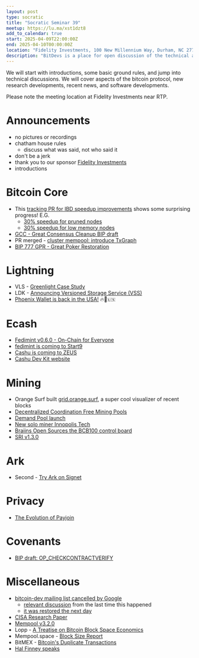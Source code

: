```yaml
---
layout: post
type: socratic
title: "Socratic Seminar 39"
meetup: https://lu.ma/xst1dzt8
add_to_calendar: true
start: 2025-04-09T22:00:00Z
end: 2025-04-10T00:00:00Z
location: "Fidelity Investments, 100 New Millennium Way, Durham, NC 27709"
description: "BitDevs is a place for open discussion of the technical aspects of bitcoin and related protocols. Be advised: discussion will be technical. Please RSVP or email trianglebitdevs at protonmail dot com to confirm your attendance. You will be required to show ID to the security guard to gain admission but you do not need to RSVP in public."
---
```


We will start with introductions, some basic ground rules, and jump into technical discussions. We will cover aspects of the bitcoin protocol, new research developments, recent news, and software developments.

Please note the meeting location at Fidelity Investments near RTP.

# Announcements

- no pictures or recordings
- chatham house rules
  - discuss what was said, not who said it
- don't be a jerk
- thank you to our sponsor [Fidelity Investments](https://www.fidelity.com/)
- introductions

# Bitcoin Core
- This [tracking PR for IBD speedup improvements](https://github.com/bitcoin/bitcoin/pull/32043) shows some surprising progress! E.G.
  - [30% speedup for pruned nodes](https://github.com/bitcoin/bitcoin/pull/28280)
  - [30% speedup for low memory nodes](https://github.com/bitcoin/bitcoin/pull/30039)
- [GCC - Great Consensus Cleanup BIP draft](https://github.com/bitcoin/bips/pull/1800)
- PR merged - [cluster mempool: introduce TxGraph](https://github.com/bitcoin/bitcoin/pull/31363)
- [BIP 777 GPR - Great Poker Restoration](https://github.com/bitcoin/bitcoin/pull/32181)

# Lightning
- VLS - [Greenlight Case Study](https://vls.tech/posts/greenlight-case-study/)
- LDK - [Announcing Versioned Storage Service (VSS)](https://spiralbtc.substack.com/p/ldk-announcing-versioned-storage)
- [Phoenix Wallet is back in the USA!](https://x.com/PhoenixWallet/status/1909652018207109567) 🔥🦅🇺🇸

# Ecash
- [Fedimint v0.6.0 - On-Chain for Everyone](https://github.com/fedimint/fedimint/releases/tag/v0.6.0)
- [fedimint is coming to Start9](https://x.com/joschisanbtc/status/1907691308514222420)
- [Cashu is coming to ZEUS](https://njump.me/nevent1qqsp2at8ssyrsx3un55rkq87mkz5avg32px2zr8ntqcvqhhu70kveugpz3mhxue69uhkummnw3ezummcw3ezuer9wcqs6amnwvaz7tmwdaejumr0dsq3vamnwvaz7tmwdaehgu3wvakx2et6v5hxxmmdqyd8wumn8ghj7mn0wd68ytnwdajx2mmxwdmx2m3wvdhk6q3qxnf02f60r9v0e5kty33a404dm79zr7z2eepyrk5gsq3m7pwvsz2swpjxgw)
- [Cashu Dev Kit website](https://cashudevkit.org/)

# Mining
- Orange Surf built [grid.orange.surf](https://grid.orange.surf), a super cool visualizer of recent blocks
- [Decentralized Coordination Free Mining Pools](https://rubin.io/bitcoin/2021/12/12/advent-15/)
- [Demand Pool launch](https://blockspace.media/insight/stratum-v2-pool-dmnd-launches-announces-raise/)
- [New solo miner Innopolis Tech](https://x.com/mononautical/status/1908776941068697745)
- [Braiins Open Sources the BCB100 control board](https://x.com/BraiinsMining/status/1904601547855573458)
- [SRI v1.3.0](https://github.com/stratum-mining/stratum/releases/tag/v1.3.0)

# Ark
- Second - [Try Ark on Signet](https://blog.second.tech/try-ark-on-signet/)

# Privacy
- [The Evolution of Payjoin](https://payjoindevkit.org/2025/03/18/the-evolution-of-payjoin/)

# Covenants
- [BIP draft: OP_CHECKCONTRACTVERIFY](https://github.com/bitcoin/bips/pull/1793)

# Miscellaneous
- [bitcoin-dev mailing list cancelled by Google](https://x.com/SomsenRuben/status/1907566218640269378)
  - [relevant discussion](https://gnusha.org/pi/bitcoindev/CABaSBaz9OTSVa1KNk0GOrH3T-kRF_7OPVu0AtpuaFGVB=zhdwQ@mail.gmail.com/) from the last time this happened
  - [it was restored the next day](https://x.com/SomsenRuben/status/1907704105788645431)
- [CISA Research Paper](https://hrf.org/latest/cisa-research-paper/)
- [Mempool v3.2.0](https://github.com/mempool/mempool/releases/tag/v3.2.0)
- Lopp - [A Treatise on Bitcoin Block Space Economics](https://blog.lopp.net/treatise-bitcoin-block-space-economics/)
- Mempool.space - [Block Size Report](https://research.mempool.space/block-size-report/)
- BitMEX - [Bitcoin's Duplicate Transactions](https://blog.bitmex.com/bitcoins-duplicate-transactions/)
- [Hal Finney speaks](https://njump.me/nevent1qqsf0a3jdehefr36ks70rsz04c75lfu5kdxwn49h8zm2hs8rqtrt58spzemhxue69uhkummnw3ezuum5v94k27fwdejhgq3q3fce6s3x325jta439097ddj97mkg9mlxf6kfrkhexh7uenclpljs0hedgz)